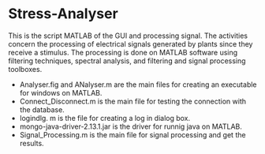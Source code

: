 # Stress-Analyser
This is the script MATLAB of the GUI and processing signal. The activities concern the processing of electrical signals generated by plants since they receive a stimulus. The processing is done on MATLAB software using filtering techniques, spectral analysis, and filtering and signal processing toolboxes.

- Analyser.fig and ANalyser.m are the main files for creating an executable for windows on MATLAB.
- Connect_Disconnect.m is the main file for testing the connection with the database.
- logindlg. m is the file for creating a log in dialog box.
- mongo-java-driver-2.13.1.jar is the driver for runnig java on MATLAB.
- Signal_Processing.m is the main file for signal processing and get the results.

